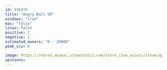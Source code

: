 ```yaml
---
id: 930970
title: "Angry Ball VR"
windows: "true"
mac: "false"
linux: false
positive: 2
negative: 1
estimated_owners: "0 - 20000"
peak_ccu: 0

image: https://shared.akamai.steamstatic.com/store_item_assets/steam/apps/930970/header.jpg?t=1723010676
opinions:
---
```

